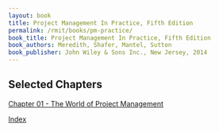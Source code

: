 ```yaml
---
layout: book
title: Project Management In Practice, Fifth Edition
permalink: /rmit/books/pm-practice/
book_title: Project Management In Practice, Fifth Edition
book_authors: Meredith, Shafer, Mantel, Sutton
book_publisher: John Wiley & Sons Inc., New Jersey, 2014
---
```


## Selected Chapters

[Chapter 01 - The World of Project Management](./chapter-01/)

[Index](../index.html)